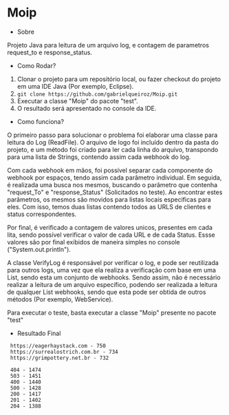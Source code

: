 # Moip

* Sobre

Projeto Java para leitura de um arquivo log, e contagem de parametros request_to e response_status.

* Como Rodar?

1. Clonar o projeto para um repositório local, ou fazer checkout do projeto em uma IDE Java (Por exemplo, Eclipse). 
  1. ```git clone https://github.com/gabrielqueiroz/Moip.git```
2. Executar a classe "Moip" do pacote "test".
3. O resultado será apresentado no console da IDE.

* Como funciona?

O primeiro passo para solucionar o problema foi elaborar uma classe para leitura do Log (ReadFile). O arquivo de logo foi incluído dentro da pasta do projeto, e um método foi criado para ler cada linha do arquivo, transpondo para uma lista de Strings, contendo assim cada webhook do log.

Com cada webhook em mãos, foi possível separar cada componente do webhook por espaços, tendo assim cada parâmetro individual. Em seguida, é realizada uma busca nos mesmos, buscando o parâmetro que contenha "request_To" e "response_Status" (Solicitados no teste). Ao encontrar estes parâmetros, os mesmos são movidos para listas locais especificas para eles. Com isso, temos duas listas contendo todos as URLS de clientes e status correspondentes.

Por final, é verificado a contagem de valores unicos, presentes em cada lita, sendo possível verificar o valor de cada URL e de cada Status. Essse valores são por final exibidos de maneira simples no console ("System.out.println").

A classe VerifyLog é responsável por verificar o log, e pode ser reutilizada para outros logs, uma vez que ela realiza a verificação com base em uma List<String>, sendo esta um conjunto de webhooks. Sendo assim, não é necessário realizar a leitura de um arquivo específico, podendo ser realizada a leitura de qualquer List<String> webhooks, sendo que esta pode ser obtida de outros métodos (Por exemplo, WebService).

Para executar o teste, basta executar a classe "Moip" presente no pacote "test"

* Resultado Final

```
 https://eagerhaystack.com - 750 
 https://surrealostrich.com.br - 734 
 https://grimpottery.net.br - 732

 404 - 1474 
 503 - 1451 
 400 - 1440 
 500 - 1428 
 200 - 1417 
 201 - 1402 
 204 - 1388
 ```
